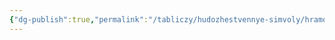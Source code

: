 ```yaml
---
{"dg-publish":true,"permalink":"/tabliczy/hudozhestvennye-simvoly/hramovyj-kompleks-angkor/","dgPassFrontmatter":true}
---
```



